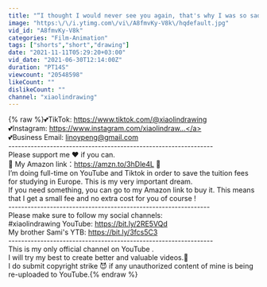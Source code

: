 ```yaml
---
title: "“I thought I would never see you again, that's why I was so sad ”#shorts#cartoon#xiaolindrawing#draw"
image: "https:\/\/i.ytimg.com\/vi\/A8fmvKy-V8k\/hqdefault.jpg"
vid_id: "A8fmvKy-V8k"
categories: "Film-Animation"
tags: ["shorts","short","drawing"]
date: "2021-11-11T05:29:20+03:00"
vid_date: "2021-06-30T12:14:00Z"
duration: "PT14S"
viewcount: "20548598"
likeCount: ""
dislikeCount: ""
channel: "xiaolindrawing"
---
```

{% raw %}💕TikTok:  <a rel="nofollow" target="blank" href="https://www.tiktok.com/@xiaolindrawing">https://www.tiktok.com/@xiaolindrawing</a><br />💕Instagram: <a rel="nofollow" target="blank" href="https://www.instagram.com/xiaolindraw...">https://www.instagram.com/xiaolindraw...</a> <br />💕Business Email: linoypeng@gmail.com<br />----------------------------------------------------------------<br />Please support me ❤️ if you can. <br />🦋 My Amazon link：<a rel="nofollow" target="blank" href="https://amzn.to/3hDle4L">https://amzn.to/3hDle4L</a> 🦋<br />I’m doing full-time on YouTube and Tiktok in order to save the tuition fees for studying in Europe. This is my very important dream. <br />If you need something, you can go to my Amazon link to buy it. This means that I get a small fee and no extra cost for you of course ! <br />---------------------------------------------------------------<br />Please make sure to follow my social channels:<br />#xiaolindrawing YouTube: <a rel="nofollow" target="blank" href="https://bit.ly/2RE5VQd">https://bit.ly/2RE5VQd</a><br />My brother Sami's YTB: <a rel="nofollow" target="blank" href="https://bit.ly/3fcs5C3">https://bit.ly/3fcs5C3</a><br />----------------------------------------------------------------<br />This is my only official channel on YouTube .<br />I will try my best to create better and valuable videos.💪<br />I do submit copyright strike 😈 if any unauthorized content of mine is being re-uploaded to YouTube.{% endraw %}
